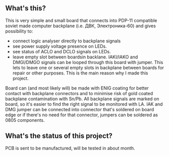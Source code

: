 ## What's this?
This is very simple and small board that connects into PDP-11 compatible soviet made computer backplane (i.e. ДВК, Электроника-60) and gives possibility to:
- connect logic analyser directly to backplane signals
- see power supply voltage presence on LEDs.
- see status of ACLO and DCLO signals on LEDs.
- leave empty slot between boardsin backlane. IAKI/IAKO and DMGI/DMGO signals can be looped through this board with jumper. This lets to leave one or several empty slots in backplane between boards for repair or other purposes. This is the main reason why I made this project.

Board can (and most likely will) be made with ENIG coating for better contact with backplane connectors and to minimise risk of gold coated backplane contamination with Sn/Pb. All backplane signals are marked on board, so it's easier to find the right signal to be monitored with LA. IAK and DMG jumper can be connected into connector that's soldered on board edge or if there's no need for that connector, jumpers can be soldered as 0805 components.

## What's the status of this project?
PCB is sent to be manufactured, will be tested in about month.
